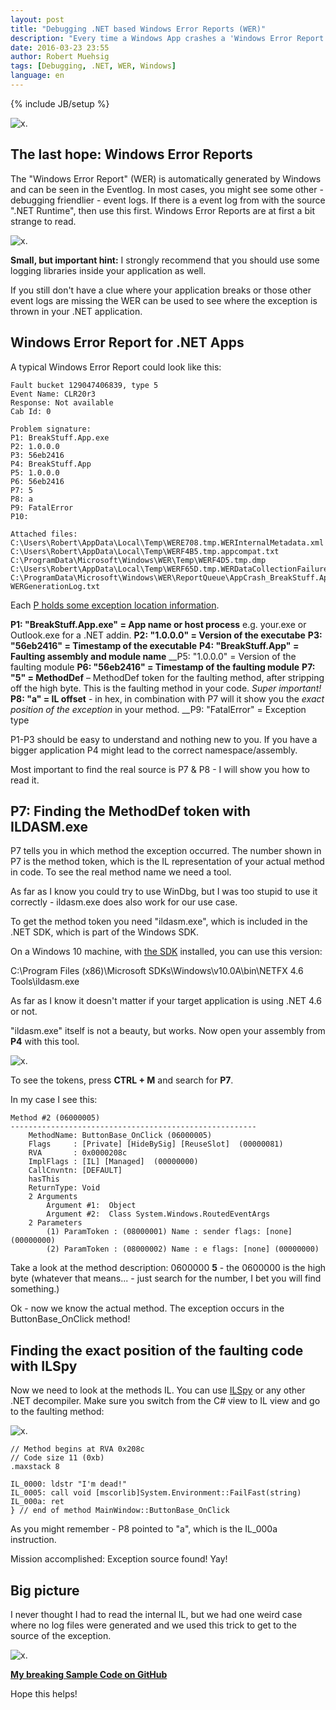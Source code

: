 ```yaml
---
layout: post
title: "Debugging .NET based Windows Error Reports (WER)"
description: "Every time a Windows App crashes a 'Windows Error Report' is generated. The report contains some useful information for debugging your application. The blogpost will show you how to read the report data."
date: 2016-03-23 23:55
author: Robert Muehsig
tags: [Debugging, .NET, WER, Windows]
language: en
---
```

{% include JB/setup %}

![x]({{BASE_PATH}}/assets/md-images/2016-03-23/crash.gif "Windows App Crash").

## The last hope: Windows Error Reports

The "Windows Error Report" (WER) is automatically generated by Windows and can be seen in the Eventlog. In most cases, you might see some other - debugging friendlier - event logs. If there is a event log from with the source ".NET Runtime", then use this first. Windows Error Reports are at first a bit strange to read.

![x]({{BASE_PATH}}/assets/md-images/2016-03-23/eventlog-wer.png "Windows Error Report").

__Small, but important hint:__
I strongly recommend that you should use some logging libraries inside your application as well. 

If you still don't have a clue where your application breaks or those other event logs are missing the WER can be used to see where the exception is thrown in your .NET application.

## Windows Error Report for .NET Apps

A typical Windows Error Report could look like this:

    Fault bucket 129047406839, type 5
    Event Name: CLR20r3
    Response: Not available
    Cab Id: 0
    
    Problem signature:
    P1: BreakStuff.App.exe
    P2: 1.0.0.0
    P3: 56eb2416
    P4: BreakStuff.App
    P5: 1.0.0.0
    P6: 56eb2416
    P7: 5
    P8: a
    P9: FatalError
    P10: 
    
    Attached files:
    C:\Users\Robert\AppData\Local\Temp\WERE708.tmp.WERInternalMetadata.xml
    C:\Users\Robert\AppData\Local\Temp\WERF4B5.tmp.appcompat.txt
    C:\ProgramData\Microsoft\Windows\WER\Temp\WERF4D5.tmp.dmp
    C:\Users\Robert\AppData\Local\Temp\WERF65D.tmp.WERDataCollectionFailure.txt
    C:\ProgramData\Microsoft\Windows\WER\ReportQueue\AppCrash_BreakStuff.App.e_1952fbbdf8ecceaa6e9af5c44339210849f4774_b2bbc455_cab_7634f669\memory.hdmp
    WERGenerationLog.txt

Each [P holds some exception location information](https://blogs.msdn.microsoft.com/oanapl/2009/01/30/windows-error-reporting-and-clr-integration/).

__P1: "BreakStuff.App.exe" = App name or host process__ e.g. your.exe or Outlook.exe for a .NET addin. 
__P2: "1.0.0.0" = Version of the executabe__
__P3: "56eb2416" = Timestamp of the executable__
__P4: "BreakStuff.App" = Faulting assembly and module name__
__P5: "1.0.0.0" = Version of the faulting module
__P6: "56eb2416" = Timestamp of the faulting module__
__P7: "5" = MethodDef__ – MethodDef token for the faulting method, after stripping off the high byte. This is the faulting method in your code. *Super important!*
__P8: "a" = IL offset__ - in hex, in combination with P7 will it show you the *exact position of the exception* in your method.
__P9: "FatalError" = Exception type

P1-P3 should be easy to understand and nothing new to you. If you have a bigger application P4 might lead to the correct namespace/assembly.

Most important to find the real source is P7 & P8 - I will show you how to read it.  

## P7: Finding the MethodDef token with ILDASM.exe

P7 tells you in which method the exception occurred. The number shown in P7 is the method token, which is the IL representation of your actual method in code. To see the real method name we need a tool.

As far as I know you could try to use WinDbg, but I was too stupid to use it correctly - ildasm.exe does also work for our use case.

To get the method token you need "ildasm.exe", which is included in the .NET SDK, which is part of the Windows SDK.

On a Windows 10 machine, with [the SDK](https://dev.windows.com/en-us/downloads/windows-10-sdk) installed, you can use this version:

C:\Program Files (x86)\Microsoft SDKs\Windows\v10.0A\bin\NETFX 4.6 Tools\ildasm.exe

As far as I know it doesn't matter if your target application is using .NET 4.6 or not.

"ildasm.exe" itself is not a beauty, but works. Now open your assembly from __P4__ with this tool.

![x]({{BASE_PATH}}/assets/md-images/2016-03-23/ildsam.png "using ildsam to get the method token").

To see the tokens, press __CTRL + M__ and search for __P7__.

In my case I see this:

	Method #2 (06000005) 
	-------------------------------------------------------
		MethodName: ButtonBase_OnClick (06000005)
		Flags     : [Private] [HideBySig] [ReuseSlot]  (00000081)
		RVA       : 0x0000208c
		ImplFlags : [IL] [Managed]  (00000000)
		CallCnvntn: [DEFAULT]
		hasThis 
		ReturnType: Void
		2 Arguments
			Argument #1:  Object
			Argument #2:  Class System.Windows.RoutedEventArgs
		2 Parameters
			(1) ParamToken : (08000001) Name : sender flags: [none] (00000000)
			(2) ParamToken : (08000002) Name : e flags: [none] (00000000)

Take a look at the method description: 0600000 __5__ - the 0600000 is the high byte (whatever that means... - just search for the number, I bet you will find something.)

Ok - now we know the actual method. The exception occurs in the ButtonBase_OnClick method!

## Finding the exact position of the faulting code with ILSpy

Now we need to look at the methods IL. You can use [ILSpy](http://ilspy.net/) or any other .NET decompiler. Make sure you switch from the C# view to IL view and go to the faulting method:

![x]({{BASE_PATH}}/assets/md-images/2016-03-23/ilspy-code.png "ILSpy").


	// Method begins at RVA 0x208c
	// Code size 11 (0xb)
	.maxstack 8

	IL_0000: ldstr "I'm dead!"
	IL_0005: call void [mscorlib]System.Environment::FailFast(string)
	IL_000a: ret
    } // end of method MainWindow::ButtonBase_OnClick

As you might remember - P8 pointed to "a", which is the IL_000a instruction. 

Mission accomplished: Exception source found! Yay!

## Big picture 
	
I never thought I had to read the internal IL, but we had one weird case where no log files were generated and we used this trick to get to the source of the exception. 

![x]({{BASE_PATH}}/assets/md-images/2016-03-23/big-picture.png "Big Picture of WER debugging").

__[My breaking Sample Code on GitHub](https://github.com/Code-Inside/Samples/tree/master/2016/BreakStuff)__
	
Hope this helps!
